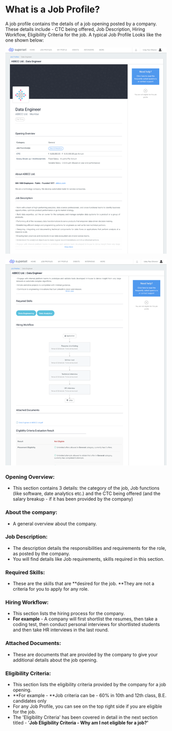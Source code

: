 # What is a Job Profile?

A job profile contains the details of a job opening posted by a company. These details include - CTC being offered, Job Description, Hiring Workflow, Eligibility Criteria for the job. A typical Job Profile Looks like the one shown below:

![](<../../.gitbook/assets/image (215).png>)

![](<../../.gitbook/assets/image (182).png>)

### Opening Overview:

* This section contains 3 details: the category of the job, Job functions (like software, date analytics etc.) and the CTC being offered (and the salary breakup - if it has been provided by the company)

### About the company:

* A general overview about the company.

### Job Description:

* The description details the responsibilities and requirements for the role, as posted by the company.&#x20;
* You will find details like Job requirements, skills required in this section.

### Required Skills:

* These are the skills that are **desired for the job. **They are not a criteria for you to apply for any role.

### Hiring Workflow:

* This section lists the hiring process for the company.
* **For example** - A company will first shortlist the resumes, then take a coding test, then conduct personal interviews for shortlisted students and then take HR interviews in the last round.

### Attached Documents:

* These are documents that are provided by the company to give your additional details about the job opening.

### Eligibility Criteria:

* This section lists the eligibility criteria provided by the company for a job opening.&#x20;
* **For example - **Job criteria can be - 60% in 10th and 12th class, B.E. candidates only
* For any Job Profile, you can see on the top right side if you are eligible for the job.
* The 'Eligibility Criteria' has been covered in detail in the next section titled - '**Job Eligibility Criteria - Why am I not eligible for a job?'**
